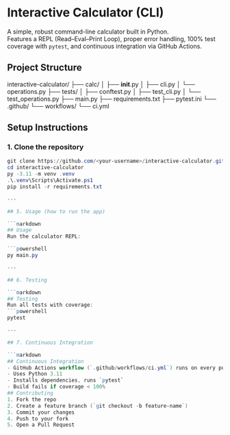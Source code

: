 # Interactive Calculator (CLI)

A simple, robust command-line calculator built in Python.  
Features a REPL (Read–Eval–Print Loop), proper error handling, 100% test coverage with `pytest`, and continuous integration via GitHub Actions.
## Project Structure
interactive-calculator/
├── calc/
│   ├── __init__.py
│   ├── cli.py
│   └── operations.py
├── tests/
│   ├── conftest.py
│   ├── test_cli.py
│   └── test_operations.py
├── main.py
├── requirements.txt
├── pytest.ini
└── .github/
    └── workflows/
        └── ci.yml
## Setup Instructions

### 1. Clone the repository
```powershell
git clone https://github.com/<your-username>/interactive-calculator.git
cd interactive-calculator
py -3.11 -m venv .venv
.\.venv\Scripts\Activate.ps1
pip install -r requirements.txt

---

## 5. Usage (how to run the app)  

```markdown
## Usage
Run the calculator REPL:

```powershell
py main.py

---

## 6. Testing  

```markdown
## Testing
Run all tests with coverage:
```powershell
pytest

---

## 7. Continuous Integration  

```markdown
## Continuous Integration
- GitHub Actions workflow (`.github/workflows/ci.yml`) runs on every push/pull request
- Uses Python 3.11
- Installs dependencies, runs `pytest`
- Build fails if coverage < 100%
## Contributing
1. Fork the repo
2. Create a feature branch (`git checkout -b feature-name`)
3. Commit your changes
4. Push to your fork
5. Open a Pull Request

